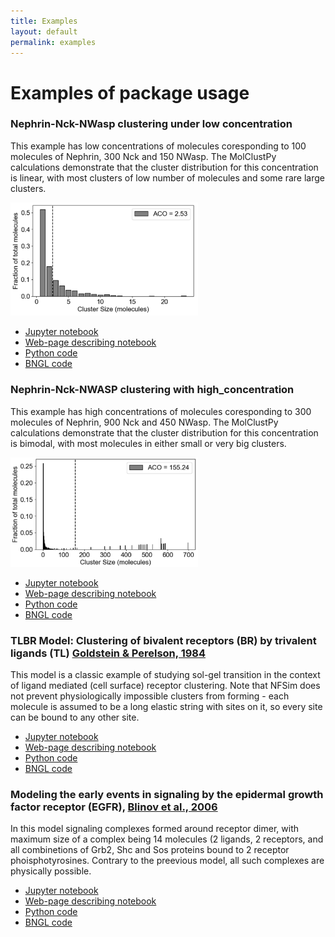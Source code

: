 ```yaml
---
title: Examples
layout: default
permalink: examples
---
```


# Examples of package usage

### Nephrin-Nck-NWasp clustering under low concentration
 
This example has low concentrations of molecules coresponding to 100 molecules of  Nephrin, 300 Nck and 150 NWasp. The MolClustPy calculations demonstrate that the cluster distribution for this concentration is linear, with most clusters of low number of molecules and some rare large clusters. 

<img src="/images/aco_low.png" width=300>

- [Jupyter notebook](/notebooks/Tutorial_Nephrin_Nck_NWASP.ipynb)
- [Web-page describing notebook](https://github.com/achattaraj/MolClustPy/blob/master/Tutorial_Nephrin_Nck_NWASP.ipynb)
- [Python code](/notebooks/Tutorial_Nephrin_Nck_NWASP.py)
- [BNGL code](/notebooks/Tutorial_Nephrin_Nck_NWASP.bngl)


### Nephrin-Nck-NWASP clustering with high_concentration

This example has high concentrations of molecules coresponding to 300 molecules of Nephrin, 900 Nck and 450 NWasp. The MolClustPy calculations demonstrate that the cluster distribution for this concentration is bimodal, with most molecules in either small or very big clusters. 

<img src="/images/aco_high.png" width=300>

- [Jupyter notebook](/notebooks/Nephrin_Nck_NWASP_high_concentration.ipynb)
- [Web-page describing notebook](https://github.com/achattaraj/MolClustPy/blob/master/Nephrin_Nck_NWASP_high_concentration.ipynb)
- [Python code](/notebooks/Nephrin_Nck_NWASP_high_concentration.py)
- [BNGL code](/notebooks/Nephrin_Nck_NWASP_high_concentration.bngl)

### TLBR Model: Clustering of bivalent receptors (BR) by trivalent ligands (TL) [Goldstein & Perelson, 1984](https://pubmed.ncbi.nlm.nih.gov/6204698/)
This model is a classic example of studying sol-gel transition in the context of ligand mediated (cell surface) receptor clustering. Note that NFSim does not prevent physiologically impossible clusters from forming - each molecule is assumed to be a long elastic string with sites on it, so every site can be bound to any other site.

- [Jupyter notebook](/notebooks/TLBR_model.ipynb)
- [Web-page describing notebook](https://github.com/achattaraj/MolClustPy/blob/master/TLBR_model.ipynb)
- [Python code](/notebooks/TLBR_model.py)
- [BNGL code](/notebooks/TLBR_model.bngl)

### Modeling the early events in signaling by the epidermal growth factor receptor (EGFR), [Blinov et al., 2006](https://www.sciencedirect.com/science/article/abs/pii/S0303264705001231/)
In this model signaling complexes formed around receptor dimer, with maximum size of a complex being 14 molecules (2 ligands, 2 receptors, and all combinetions of Grb2, Shc and Sos proteins bound to 2 receptor phoisphotyrosines. Contrary to the preevious model, all such complexes are physically possible.

- [Jupyter notebook](/notebooks/EGFR_model.ipynb)
- [Web-page describing notebook](https://github.com/achattaraj/MolClustPy/blob/master/EGFR_model.ipynb)
- [Python code](/notebooks/EGFR_model.py)
- [BNGL code](/notebooks/EGFR_model.bngl)
